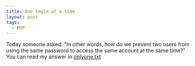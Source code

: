 ```yaml
---
title: One login at a time
layout: post
tags:
  - PHP
---
```

Today someone asked: "In other words, how do we prevent two users from using the same password to access the same account at the same time?" You can read my answer in [onlyone.txt](http://www.timvw.be/wp-content/code/php/onlyone.txt)
